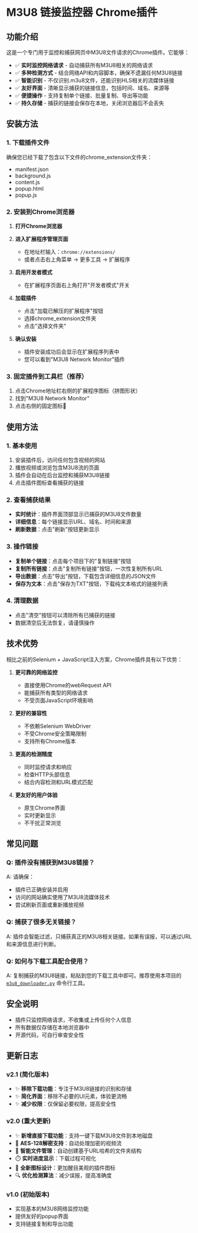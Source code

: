 # M3U8 链接监控器 Chrome插件

## 功能介绍

这是一个专门用于监控和捕获网页中M3U8文件请求的Chrome插件。它能够：

- ✅ **实时监控网络请求** - 自动捕获所有M3U8相关的网络请求
- ✅ **多种检测方式** - 结合网络API和内容脚本，确保不遗漏任何M3U8链接
- ✅ **智能识别** - 不仅识别.m3u8文件，还能识别HLS相关的流媒体链接
- ✅ **友好界面** - 清晰显示捕获的链接信息，包括时间、域名、来源等
- ✅ **便捷操作** - 支持复制单个链接、批量复制、导出等功能
- ✅ **持久存储** - 捕获的链接会保存在本地，关闭浏览器后不会丢失

## 安装方法

### 1. 下载插件文件
确保您已经下载了包含以下文件的chrome_extension文件夹：
- manifest.json
- background.js
- content.js
- popup.html
- popup.js

### 2. 安装到Chrome浏览器

1. **打开Chrome浏览器**

2. **进入扩展程序管理页面**
   - 在地址栏输入：`chrome://extensions/`
   - 或者点击右上角菜单 → 更多工具 → 扩展程序

3. **启用开发者模式**
   - 在扩展程序页面右上角打开"开发者模式"开关

4. **加载插件**
   - 点击"加载已解压的扩展程序"按钮
   - 选择chrome_extension文件夹
   - 点击"选择文件夹"

5. **确认安装**
   - 插件安装成功后会显示在扩展程序列表中
   - 您可以看到"M3U8 Network Monitor"插件

### 3. 固定插件到工具栏（推荐）

1. 点击Chrome地址栏右侧的扩展程序图标（拼图形状）
2. 找到"M3U8 Network Monitor"
3. 点击右侧的固定图标📌

## 使用方法

### 1. 基本使用
1. 安装插件后，访问任何包含视频的网站
2. 播放视频或浏览包含M3U8流的页面
3. 插件会自动在后台监控和捕获M3U8链接
4. 点击插件图标查看捕获的链接

### 2. 查看捕获结果
- **实时统计**：插件界面顶部显示已捕获的M3U8文件数量
- **详细信息**：每个链接显示URL、域名、时间和来源
- **刷新数据**：点击"刷新"按钮更新显示

### 3. 操作链接
- **复制单个链接**：点击每个项目下的"复制链接"按钮
- **复制所有链接**：点击"复制所有链接"按钮，一次性复制所有URL
- **导出数据**：点击"导出"按钮，下载包含详细信息的JSON文件
- **保存为文本**：点击"保存为TXT"按钮，下载纯文本格式的链接列表



### 4. 清理数据
- 点击"清空"按钮可以清除所有已捕获的链接
- 数据清空后无法恢复，请谨慎操作

## 技术优势

相比之前的Selenium + JavaScript注入方案，Chrome插件具有以下优势：

1. **更可靠的网络监控**
   - 直接使用Chrome的webRequest API
   - 能捕获所有类型的网络请求
   - 不受页面JavaScript环境影响

2. **更好的兼容性**
   - 不依赖Selenium WebDriver
   - 不受Chrome安全策略限制
   - 支持所有Chrome版本

3. **更高的检测精度**
   - 同时监控请求和响应
   - 检查HTTP头部信息
   - 结合内容检测和URL模式匹配

4. **更友好的用户体验**
   - 原生Chrome界面
   - 实时更新显示
   - 不干扰正常浏览

## 常见问题

### Q: 插件没有捕获到M3U8链接？
A: 请确保：
- 插件已正确安装并启用
- 访问的网站确实使用了M3U8流媒体技术
- 尝试刷新页面或重新播放视频

### Q: 捕获了很多无关链接？
A: 插件会智能过滤，只捕获真正的M3U8相关链接。如果有误报，可以通过URL和来源信息进行判断。

### Q: 如何与下载工具配合使用？
A: 复制捕获的M3U8链接，粘贴到您的下载工具中即可。推荐使用本项目的 [`m3u8_downloader.py`](../m3u8_downloader.py) 命令行工具。

## 安全说明

- 插件只监控网络请求，不收集或上传任何个人信息
- 所有数据仅存储在本地浏览器中
- 开源代码，可自行审查安全性

## 更新日志

### v2.1 (简化版本)
- ✨ **移除下载功能**：专注于M3U8链接的识别和存储
- ✨ **简化界面**：移除不必要的UI元素，体验更流畅
- ✨ **减少权限**：仅保留必要权限，提高安全性

### v2.0 (重大更新)
- ✨ **新增直接下载功能**：支持一键下载M3U8文件到本地磁盘
- 🔐 **AES-128解密支持**：自动处理加密的视频流
- 📁 **智能文件管理**：自动创建基于URL哈希的文件夹结构
- ⏱️ **实时进度显示**：下载过程可视化
- 🎨 **全新图标设计**：更加醒目美观的插件图标
- 🔍 **优化检测算法**：减少误报，提高准确度

### v1.0 (初始版本)
- 实现基本的M3U8网络监控功能
- 提供友好的popup界面
- 支持链接复制和导出功能